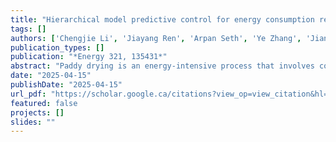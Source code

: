 ```yaml
---
title: "Hierarchical model predictive control for energy consumption regulation of industrial-scale circulation counter-flow paddy drying process"
tags: []
authors: ['Chengjie Li', 'Jiayang Ren', 'Arpan Seth', 'Ye Zhang', 'Jianjiang Huang', 'Changyou Li', 'Yankai Cao']
publication_types: []
publication: "*Energy 321, 135431*"
abstract: "Paddy drying is an energy-intensive process that involves complex interaction such as inertia, nonlinearity, and random disturbances. Real-time energy consumption regulation is challenging due to the interplay of these factors. This study proposes a two-level hierarchical model predictive control (MPC) strategy for industrial-scale circulation counter-flow paddy drying process. The first-level optimizer encompasses an energetic optimizer, engineered to minimize energy consumption. This optimizer integrates drying mathematical and energetic models, as well as drying and ambient data. It operates at a low frequency of once every 180 s to handle computational complexity and slow-changing ambient conditions. To handle high-frequency disturbances, a second-level MPC operates at 2.25 s intervals, relying exclusively on drying mathematical model and tracking ideal trajectory established by first-level optimizer. Experiments show that first-level optimizer reduces total energy consumption by 12.8 % compared to previous proposed static ventilation strategy. Hierarchical MPC strategy consistently achieves lower relative average deviations (0.70 %, 0.79 %, and 0.81 %) from ideal trajectory under varying disturbance fluctuation rates (±60 %, ±80 %, and ±100 % respectively). These deviations are markedly lower (by 1.58 %, 15.67 %, and 19.52 % respectively) than those observed when applying first-level optimizer under noisy conditions. These findings underscore the enhanced energy-saving and disturbance-suppression capabilities of proposed hierarchical MPC strategy."
date: "2025-04-15"
publishDate: "2025-04-15"
url_pdf: "https://scholar.google.ca/citations?view_op=view_citation&hl=zh-CN&user=M-s3mjAAAAAJ&cstart=80&citation_for_view=M-s3mjAAAAAJ:uWQEDVKXjbEC"
featured: false
projects: []
slides: ""
---
```

